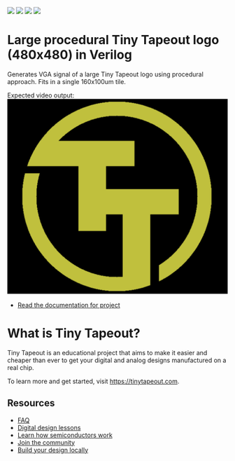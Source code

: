 ![](../../workflows/gds/badge.svg) ![](../../workflows/docs/badge.svg) ![](../../workflows/test/badge.svg) ![](../../workflows/fpga/badge.svg)

# Large procedural Tiny Tapeout logo (480x480) in Verilog

Generates VGA signal of a large Tiny Tapeout logo using procedural approach. Fits in a single 160x100um tile.

Expected video output:
![](docs/screenshot.png)


- [Read the documentation for project](docs/info.md)


# What is Tiny Tapeout?

Tiny Tapeout is an educational project that aims to make it easier and cheaper than ever to get your digital and analog designs manufactured on a real chip.

To learn more and get started, visit https://tinytapeout.com.

## Resources

- [FAQ](https://tinytapeout.com/faq/)
- [Digital design lessons](https://tinytapeout.com/digital_design/)
- [Learn how semiconductors work](https://tinytapeout.com/siliwiz/)
- [Join the community](https://tinytapeout.com/discord)
- [Build your design locally](https://docs.google.com/document/d/1aUUZ1jthRpg4QURIIyzlOaPWlmQzr-jBn3wZipVUPt4)

